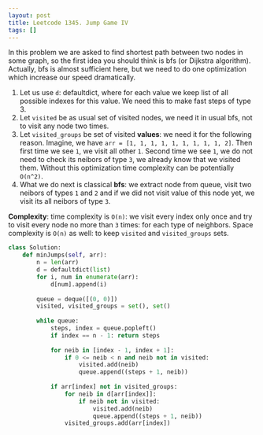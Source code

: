 ```yaml
---
layout: post
title: Leetcode 1345. Jump Game IV
tags: []
---
```


In this problem we are asked to find shortest path between two nodes in some graph, so the first idea you should think is bfs (or Dijkstra algorithm). Actually, bfs is almost sufficient here, but we need to do one optimization which increase our speed dramatically.

1. Let us use `d`: defaultdict, where for each value we keep list of all possible indexes for this value. We need this to make fast steps of type 3.
2. Let `visited` be as usual set of visited nodes, we need it in usual bfs, not to visit any node two times.
3. Let `visited_groups` be set of visited **values**: we need it for the following reason. Imagine, we have `arr = [1, 1, 1, 1, 1, 1, 1, 1, 1, 2]`. Then first time we see `1`, we visit all other `1`. Second time we see `1`, we do not need to check its neibors of type `3`, we already know that we visited them. Without this optimization time complexity can be potentially `O(n^2)`.
4. What we do next is classical **bfs**: we extract node from queue, visit two neibors of types `1` and `2` and if we did not visit value of this node yet, we visit its all neibors of type `3`.

**Complexity**: time complexity is `O(n)`: we visit every index only once and try to visit every node no more than `3` times: for each type of neighbors. Space complexity is `O(n)` as well: to keep `visited` and `visited_groups` sets.

```python
class Solution:
    def minJumps(self, arr):
        n = len(arr)
        d = defaultdict(list)
        for i, num in enumerate(arr):
            d[num].append(i)
            
        queue = deque([(0, 0)])
        visited, visited_groups = set(), set()
        
        while queue:
            steps, index = queue.popleft()
            if index == n - 1: return steps
            
            for neib in [index - 1, index + 1]:
                if 0 <= neib < n and neib not in visited:
                    visited.add(neib)
                    queue.append((steps + 1, neib))
            
            if arr[index] not in visited_groups:
                for neib in d[arr[index]]:
                    if neib not in visited:
                        visited.add(neib)
                        queue.append((steps + 1, neib))
                visited_groups.add(arr[index])
```
